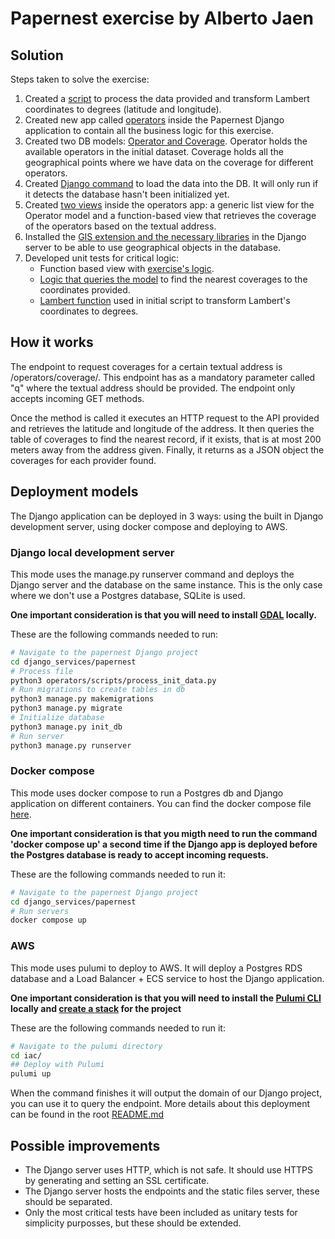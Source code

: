 # Papernest exercise by Alberto Jaen

## Solution

Steps taken to solve the exercise:

1. Created a [script](https://github.com/ajaen4/django-serverless/blob/django_services/papernest/operators/scripts/process_init_data.py) to process the data provided and transform Lambert coordinates to degrees (latitude and longitude).
2. Created new app called [operators](https://github.com/ajaen4/django-serverless/blob/django_services/papernest/operators/) inside the Papernest Django application to contain all the business logic for this exercise.
3. Created two DB models: [Operator and Coverage](https://github.com/ajaen4/django-serverless/blob/django_services/papernest/operators/models.py). Operator holds the available operators in the initial dataset. Coverage holds all the geographical points where we have data on the coverage for different operators.
4. Created [Django command](https://github.com/ajaen4/django-serverless/blob/django_services/papernest/management/management/commands/init_db.py) to load the data into the DB. It will only run if it detects the database hasn't been initialized yet.
5. Created [two views](https://github.com/ajaen4/django-serverless/blob/django_services/papernest/operators/views.py) inside the operators app: a generic list view for the Operator model and a function-based view that retrieves the coverage of the operators based on the textual address.
6. Installed the [GIS extension and the necessary libraries](https://github.com/ajaen4/django-serverless/blob/django_services/papernest/Dockerfile#11) in the Django server to be able to use geographical objects in the database.
7. Developed unit tests for critical logic:
    - Function based view with [exercise's logic](https://github.com/ajaen4/django-serverless/blob/django_services/papernest/operators/tests/test_views.py).
    - [Logic that queries the model](https://github.com/ajaen4/django-serverless/blob/django_services/papernest/operators/tests/test_models.py) to find the nearest coverages to the coordinates provided.
    - [Lambert function](https://github.com/ajaen4/django-serverless/blob/django_services/papernest/operators/scripts/tests/test_utils.py) used in initial script to transform Lambert's coordinates to degrees.

## How it works

The endpoint to request coverages for a certain textual address is /operators/coverage/. This endpoint has as a mandatory parameter called "q" where the textual address should be provided. The endpoint only accepts incoming GET methods.

Once the method is called it executes an HTTP request to the API provided and retrieves the latitude and longitude of the address. It then queries the table of coverages to find the nearest record, if it exists, that is at most 200 meters away from the address given. Finally, it returns as a JSON object the coverages for each provider found.

## Deployment models

The Django application can be deployed in 3 ways: using the built in Django development server, using docker compose and deploying to AWS.

### Django local development server

This mode uses the manage.py runserver command and deploys the Django server and the database on the same instance. This is the only case where we don't use a Postgres database, SQLite is used.

**One important consideration is that you will need to install [GDAL](https://gdal.org/index.html) locally.**

These are the following commands needed to run:

```bash
# Navigate to the papernest Django project
cd django_services/papernest
# Process file
python3 operators/scripts/process_init_data.py
# Run migrations to create tables in db
python3 manage.py makemigrations
python3 manage.py migrate
# Initialize database
python3 manage.py init_db
# Run server 
python3 manage.py runserver
```

### Docker compose

This mode uses docker compose to run a Postgres db and Django application on different containers. You can find the docker compose file [here](https://github.com/ajaen4/django-serverless/blob/django_services/papernest/compose.yaml).

**One important consideration is that you migth need to run the command 'docker compose up' a second time if the Django app is deployed before the Postgres database is ready to accept incoming requests.**

These are the following commands needed to run it:

```bash
# Navigate to the papernest Django project
cd django_services/papernest
# Run servers 
docker compose up
```

### AWS

This mode uses pulumi to deploy to AWS. It will deploy a Postgres RDS database and a Load Balancer + ECS service to host the Django application.

**One important consideration is that you will need to install the [Pulumi CLI](https://www.pulumi.com/docs/install/) locally and [create a stack](https://www.pulumi.com/docs/concepts/stack/#:~:text=To%20create%20a%20new%20stack,yaml%20file.) for the project**

These are the following commands needed to run it:

```bash
# Navigate to the pulumi directory
cd iac/
## Deploy with Pulumi
pulumi up
```

When the command finishes it will output the domain of our Django project, you can use it to query the endpoint. More details about this deployment can be found in the root [README.md](README.md)

## Possible improvements

- The Django server uses HTTP, which is not safe. It should use HTTPS by generating and setting an SSL certificate.
- The Django server hosts the endpoints and the static files server, these should be separated.
- Only the most critical tests have been included as unitary tests for simplicity purposses, but these should be extended.